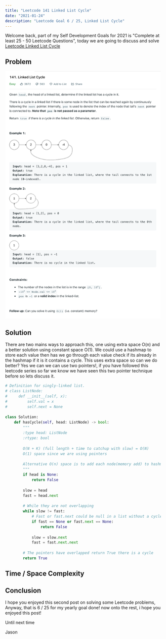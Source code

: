 ```yaml
---
title: "Leetcode 141 Linked List Cycle"
date: "2021-01-24"
description: "Leetcode Goal 6 / 25, Linked List Cycle"
---
```


Welcome back, part of my Self Development Goals for 2021 is "Complete at least 25 - 50 Leetcode Questions", today we are going to discuss and solve [Leetcode Linked List Cycle](https://leetcode.com/problems/linked-list-cycle/)

## Problem

![Linked List Cycle](./images/linked-list-cycle.png)

## Solution

There are two mains ways to approach this, one using extra space O(n) and a better solution using constant space O(1). We could use a hashmap to store each value then has we go through each value check if its already in the hashmap if it is it contains a cycle. This uses extra space so can we do better? Yes we can we can use two pointers!, if you have followed this leetcode series so far we know we have seen this two pointer technique before so lets discuss it.

```py
# Definition for singly-linked list.
# class ListNode:
#     def __init__(self, x):
#         self.val = x
#         self.next = None

class Solution:
    def hasCycle(self, head: ListNode) -> bool:
        """
        :type head: ListNode
        :rtype: bool

        O(N + K) (full length + time to catchup with slow) = O(N)
        O(1) space since we are using pointers

        Alternative O(n) space is to add each node(memory add) to hashmap, if it we have seen that node before return true, if we get to end of list return false.
        """
        if head is None:
            return False

        slow = head
        fast = head.next

        # While they are not overlapping
        while slow != fast:
            # Fast or fast.next could be null in a list without a cycle
            if fast == None or fast.next == None:
                return False

            slow = slow.next
            fast = fast.next.next

        # The pointers have overlapped return True there is a cycle
        return True

```

## Time / Space Complexity

## Conclusion

I hope you enjoyed this second post on solving some Leetcode problems, Anyway, that is 6 / 25 for my yearly goal done! now onto the rest, i hope you enjoyed this post!

Until next time

Jason
